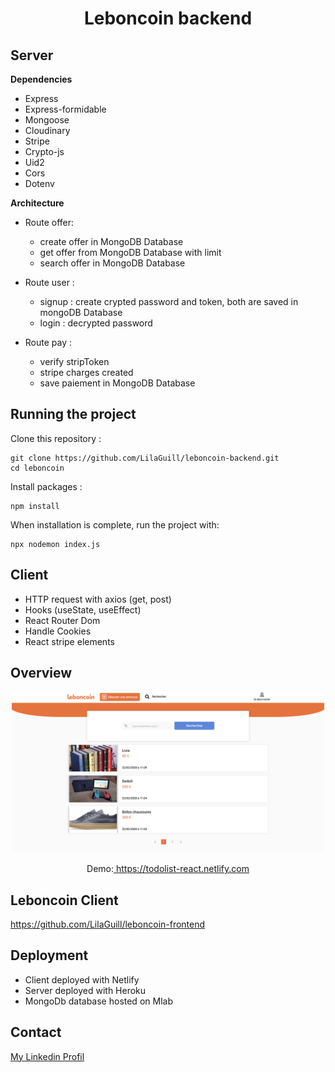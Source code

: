 <h1 align="center">Leboncoin backend</h1>

## Server

**Dependencies**

- Express
- Express-formidable
- Mongoose
- Cloudinary
- Stripe
- Crypto-js
- Uid2
- Cors
- Dotenv

**Architecture**

- Route offer:

  - create offer in MongoDB Database
  - get offer from MongoDB Database with limit
  - search offer in MongoDB Database

- Route user :

  - signup : create crypted password and token, both are saved in mongoDB Database
  - login : decrypted password

- Route pay :
  - verify stripToken
  - stripe charges created
  - save paiement in MongoDB Database

## Running the project

Clone this repository :

```
git clone https://github.com/LilaGuill/leboncoin-backend.git
cd leboncoin
```

Install packages :

```
npm install
```

When installation is complete, run the project with:

```
npx nodemon index.js
```

## Client

- HTTP request with axios (get, post)
- Hooks (useState, useEffect)
- React Router Dom
- Handle Cookies
- React stripe elements

## Overview

  <p align="center">
    <img width="500" src="https://github.com/LilaGuill/leboncoin-frontend/blob/master/public/screen.png" alt="capture-1">
  </p>

<p align="center">
  Demo:<a href="https://todolist-react-lg.netlify.com/" target="_blank"> https://todolist-react.netlify.com</a>
</p>

## Leboncoin Client

<a href="https://github.com/LilaGuill/leboncoin-frontend">https://github.com/LilaGuill/leboncoin-frontend</a>

## Deployment

- Client deployed with Netlify
- Server deployed with Heroku
- MongoDb database hosted on Mlab

## Contact

<a href="https://www.linkedin.com/in/lila-guillermic-66542476/" target="_blank">My Linkedin Profil</a>
